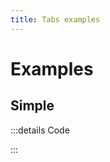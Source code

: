 ```yaml
---
title: Tabs examples
---
```


# Examples

## Simple

<PreviewIframe src="./stories/story.html" />

:::details Code

<SimpleTabs :items="['app.twig', 'app.js']">
  <template #content-1>

<<< ./components/molecules/Tabs/stories/app.twig

  </template>
  <template #content-2>

<<< ./components/molecules/Tabs/stories/app.js

  </template>
</SimpleTabs>

:::
